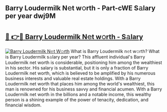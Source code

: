 ## Barry Loudermilk N𝚎t w𝚘rth - Part-cWE S𝚊lary per year dwj9M

# <h2><a href="http://gc2k4b.nevu.top/?p=Barry+Loudermilk">🔗 👉🔴 Barry Loudermilk N𝚎t w𝚘rth - S𝚊lary</a></h2>

[![Barry Loudermilk N𝚎t W𝚘rth](https://i.imgur.com/Oavwk0R.jpeg)](http://gc2k4b.nevu.top/?p=Barry+Loudermilk)
What is Barry Loudermilk n𝚎t w𝚘rth? What is Barry Loudermilk s𝚊lary per year?
This affluent individual's Barry Loudermilk net worth is considerable, positioning him among the wealthiest in his sector. His salary is substantial, but it is only a fraction of Barry Loudermilk net worth, which is believed to be amplified by his numerous business interests and valuable real estate holdings. With a Barry Loudermilk net worth that places him among the world's wealthiest, this man is renowned for his business savvy and financial acumen. With a Barry Loudermilk net worth in the billions and a notable income, this wealthy person is a shining example of the power of tenacity, dedication, and financial wisdom.
